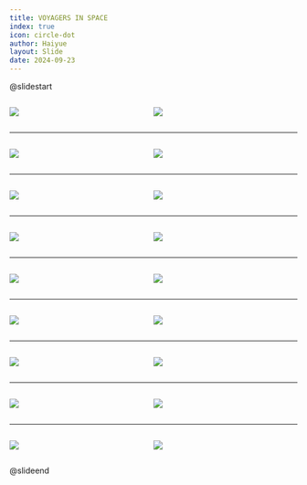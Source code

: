 ```yaml
---
title: VOYAGERS IN SPACE
index: true
icon: circle-dot
author: Haiyue
layout: Slide
date: 2024-09-23
---
```

 
@slidestart

<div style="display:flex">
<div style="flex:1">

![](https://raw.githubusercontent.com/yclord/reading/refs/heads/master/english/Level-P/VOYAGERS%20IN%20SPACE/001.webp)
</div>
<div style="flex:1">

![](https://raw.githubusercontent.com/yclord/reading/refs/heads/master/english/Level-P/VOYAGERS%20IN%20SPACE/002.webp)
</div>
</div>

---

<div style="display:flex">
<div style="flex:1">

![](https://raw.githubusercontent.com/yclord/reading/refs/heads/master/english/Level-P/VOYAGERS%20IN%20SPACE/003.webp)
</div>
<div style="flex:1">

![](https://raw.githubusercontent.com/yclord/reading/refs/heads/master/english/Level-P/VOYAGERS%20IN%20SPACE/004.webp)
</div>
</div>

---

<div style="display:flex">
<div style="flex:1">

![](https://raw.githubusercontent.com/yclord/reading/refs/heads/master/english/Level-P/VOYAGERS%20IN%20SPACE/005.webp)
</div>
<div style="flex:1">

![](https://raw.githubusercontent.com/yclord/reading/refs/heads/master/english/Level-P/VOYAGERS%20IN%20SPACE/006.webp)
</div>
</div>

---

<div style="display:flex">
<div style="flex:1">

![](https://raw.githubusercontent.com/yclord/reading/refs/heads/master/english/Level-P/VOYAGERS%20IN%20SPACE/007.webp)
</div>
<div style="flex:1">

![](https://raw.githubusercontent.com/yclord/reading/refs/heads/master/english/Level-P/VOYAGERS%20IN%20SPACE/008.webp)
</div>
</div>

---

<div style="display:flex">
<div style="flex:1">

![](https://raw.githubusercontent.com/yclord/reading/refs/heads/master/english/Level-P/VOYAGERS%20IN%20SPACE/009.webp)
</div>
<div style="flex:1">

![](https://raw.githubusercontent.com/yclord/reading/refs/heads/master/english/Level-P/VOYAGERS%20IN%20SPACE/010.webp)
</div>
</div>

---

<div style="display:flex">
<div style="flex:1">

![](https://raw.githubusercontent.com/yclord/reading/refs/heads/master/english/Level-P/VOYAGERS%20IN%20SPACE/011.webp)
</div>
<div style="flex:1">

![](https://raw.githubusercontent.com/yclord/reading/refs/heads/master/english/Level-P/VOYAGERS%20IN%20SPACE/012.webp)
</div>
</div>

---

<div style="display:flex">
<div style="flex:1">

![](https://raw.githubusercontent.com/yclord/reading/refs/heads/master/english/Level-P/VOYAGERS%20IN%20SPACE/013.webp)
</div>
<div style="flex:1">

![](https://raw.githubusercontent.com/yclord/reading/refs/heads/master/english/Level-P/VOYAGERS%20IN%20SPACE/014.webp)
</div>
</div>

---

<div style="display:flex">
<div style="flex:1">

![](https://raw.githubusercontent.com/yclord/reading/refs/heads/master/english/Level-P/VOYAGERS%20IN%20SPACE/015.webp)
</div>
<div style="flex:1">

![](https://raw.githubusercontent.com/yclord/reading/refs/heads/master/english/Level-P/VOYAGERS%20IN%20SPACE/016.webp)
</div>
</div>

---

<div style="display:flex">
<div style="flex:1">

![](https://raw.githubusercontent.com/yclord/reading/refs/heads/master/english/Level-P/VOYAGERS%20IN%20SPACE/017.webp)
</div>
<div style="flex:1">

![](https://raw.githubusercontent.com/yclord/reading/refs/heads/master/english/Level-P/VOYAGERS%20IN%20SPACE/018.webp)
</div>
</div>

@slideend